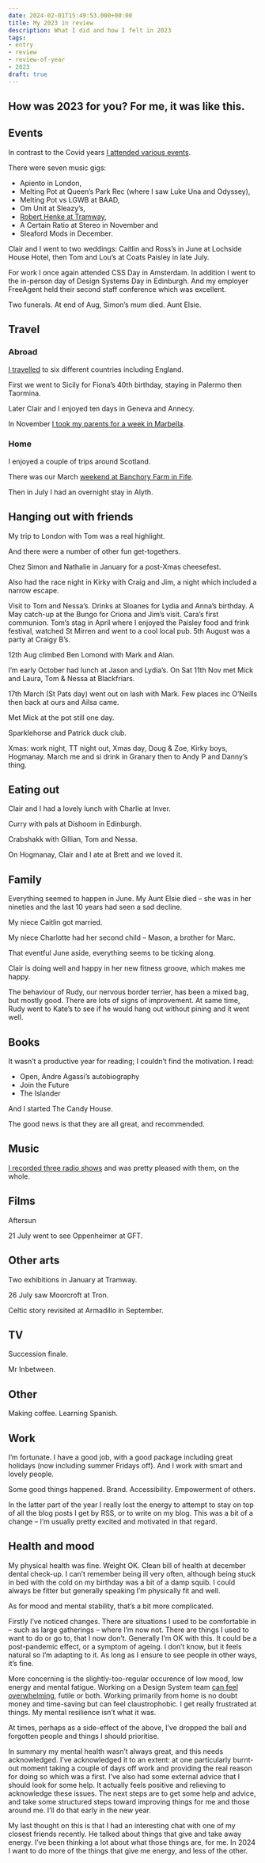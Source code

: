 ```yaml
---
date: 2024-02-01T15:49:53.000+00:00
title: My 2023 in review
description: What I did and how I felt in 2023
tags:
- entry
- review
- review-of-year
- 2023
draft: true
---
```

How was 2023 for you? For me, it was like this.
---

## Events

In contrast to the Covid years [I attended various events](https://fuzzylogic.me/tags/event/). 

There were seven music gigs: 
- Apiento in London,
- Melting Pot at Queen’s Park Rec (where I saw Luke Una and Odyssey),
- Melting Pot vs LGWB at BAAD,
- Om Unit at Sleazy’s,
- [Robert Henke at Tramway](https://fuzzylogic.me/posts/henke-tramway/),
- A Certain Ratio at Stereo in November and
- Sleaford Mods in December.

Clair and I went to two weddings: Caitlin and Ross’s in June at Lochside House Hotel, then Tom and Lou’s at Coats Paisley in late July.

For work I once again attended CSS Day in Amsterdam. In addition I went to the in-person day of Design Systems Day in Edinburgh. And my employer FreeAgent held their second staff conference which was excellent.

Two funerals. At end of Aug, Simon’s mum died. Aunt Elsie.

## Travel

### Abroad

[I travelled](https://fuzzylogic.me/tags/travel/) to six different countries including England.

First we went to Sicily for Fiona’s 40th birthday, staying in Palermo then Taormina.

Later Clair and I enjoyed ten days in Geneva and Annecy.

In November [I took my parents for a week in Marbella](https://fuzzylogic.me/posts/marbella-with-mum-and-dad/).

### Home 

I enjoyed a couple of trips around Scotland.

There was our March [weekend at Banchory Farm in Fife](https://fuzzylogic.me/posts/weekend-at-drinkbetween-cottage/). 

Then in July I had an overnight stay in Alyth.

## Hanging out with friends

My trip to London with Tom was a real highlight. 

And there were a number of other fun get-togethers. 

Chez Simon and Nathalie in January for a post-Xmas cheesefest. 

Also had the race night in Kirky with Craig and Jim, a night which included a narrow escape. 

Visit to Tom and Nessa’s. Drinks at Sloanes for Lydia and Anna’s birthday. A May catch-up at the Bungo for Criona and Jim’s visit. Cara’s first communion. Tom’s stag in April where I enjoyed the Paisley food and frink festival, watched St Mirren and went to a cool local pub. 5th August was a party at Craigy B’s.

12th Aug climbed Ben Lomond with Mark and Alan.

I’m early October had lunch at Jason and Lydia’s. On Sat 11th Nov met Mick and Laura, Tom & Nessa at Blackfriars. 

17th March (St Pats day) went out on lash with Mark. Few places inc O’Neills then back at ours and Ailsa came. 

Met Mick at the pot still one day.

Sparklehorse and Patrick duck club.

Xmas: work night, TT night out, Xmas day, Doug & Zoe, Kirky boys, Hogmanay. March me and si drink in Granary then to Andy P and Danny’s thing.

## Eating out

Clair and I had a lovely lunch with Charlie at Inver. 

Curry with pals at Dishoom in Edinburgh.

Crabshakk with Gillian, Tom and Nessa.

On Hogmanay, Clair and I ate at Brett and we loved it.

## Family

Everything seemed to happen in June. My Aunt Elsie died – she was in her nineties and the last 10 years had seen a sad decline. 

My niece Caitlin got married.

My niece Charlotte had her second child – Mason, a brother for Marc.

That eventful June aside, everything seems to be ticking along.

Clair is doing well and happy in her new fitness groove, which makes me happy. 

The behaviour of Rudy, our nervous border terrier, has been a mixed bag, but mostly good. There are lots of signs of improvement. At same time, Rudy went to Kate’s to see if he would hang out without pining and it went well. 

## Books

It wasn’t a productive year for reading; I couldn’t find the motivation. I read:
- Open, Andre Agassi’s autobiography
- Join the Future
- The Islander

And I started The Candy House.

The good news is that they are all great, and recommended. 

## Music

[I recorded three radio shows](https://fuzzylogic.me/tags/radio/) and was pretty pleased with them, on the whole.

## Films

Aftersun

21 July went to see Oppenheimer at GFT. 

## Other arts

Two exhibitions in January at Tramway.

26 July saw Moorcroft at Tron. 

Celtic story revisited at Armadillo in September.

## TV

Succession finale.

Mr Inbetween.

## Other

Making coffee. Learning Spanish. 

## Work

I’m fortunate. I have a good job, with a good package including great holidays (now including summer Fridays off). And I work with smart and lovely people.

Some good things happened. Brand. Accessibility. Empowerment of others.

In the latter part of the year I really lost the energy to attempt to stay on top of all the blog posts I get by RSS, or to write on my blog. This was a bit of a change – I’m usually pretty excited and motivated in that regard.

## Health and mood

My physical health was fine. Weight OK. Clean bill of health at december dental check-up. I can’t remember being ill very often, although being stuck in bed with the cold on my birthday was a bit of a damp squib. I could always be fitter but generally speaking I’m physically fit and well. 

As for mood and mental stability, that’s a bit more complicated. 

Firstly I’ve noticed changes. There are situations I used to be comfortable in – such as large gatherings – where I’m now not. There are things I used to want to do or go to, that I now don’t. Generally I’m OK with this. It could be a post-pandemic effect, or a symptom of ageing. I don’t know, but it feels natural so I’m adapting to it. As long as I ensure to see people in other ways, it’s fine. 

More concerning is the slightly-too-regular occurence of low mood, low energy and mental fatigue. Working on a Design System team [can feel overwhelming](https://amyhupe.co.uk/articles/burn-baby-burnout/), futile or both. Working primarily from home is no doubt money and time-saving but can feel claustrophobic. I get really frustrated at things. My mental resilience isn’t what it was. 

At times, perhaps as a side-effect of the above, I’ve dropped the ball and forgotten people and things I should prioritise.

In summary my mental health wasn’t always great, and this needs acknowledged. I’ve acknowledged it to an extent: at one particularly burnt-out moment taking a couple of days off work and providing the real reason for doing so which was a first. I’ve also had some external advice that I should look for some help. It actually feels positive and relieving to acknowledge these issues. The next steps are to get some help and advice, and take some structured steps toward improving things for me and those around me. I’ll do that early in the new year. 

My last thought on this is that I had an interesting chat with one of my closest friends recently. He talked about things that give and take away energy. I’ve been thinking a lot about what those things are, for me. In 2024 I want to do more of the things that give me energy, and less of the other.
